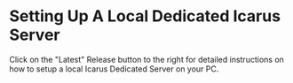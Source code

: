 # Setting Up A Local Dedicated Icarus Server
Click on the "Latest" Release button to the right for detailed instructions on how to setup a local Icarus Dedicated Server on your PC.
